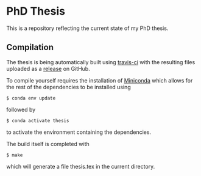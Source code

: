 PhD Thesis
==========


This is a repository reflecting the current state of my PhD thesis.


Compilation
-----------

The thesis is being automatically built using [travis-ci][] with the resulting
files uploaded as a [release][github releases] on GitHub.

To compile yourself requires the installation of [Miniconda][] which allows for the rest of the dependencies to be installed using

```shell
$ conda env update
```

followed by 

```shell
$ conda activate thesis
```

to activate the environment containing the dependencies.

The build itself is completed with

```shell
$ make
```

which will generate a file thesis.tex in the current directory.

[travis-ci]: https://travis-ci.org
[github releases]: https://github.com/malramsay64/phd-thesis/releases
[Miniconda]: https://conda.io/miniconda.html
